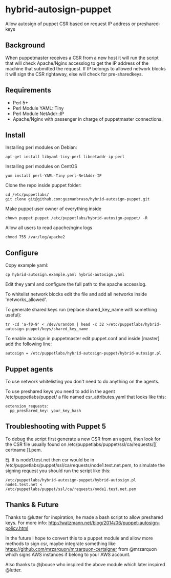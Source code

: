 hybrid-autosign-puppet
======================

Allow autosign of puppet CSR based on request IP address or preshared-keys


Background 
----------

When puppetmaster receives a CSR from a new host it will run the script that will check Apache/Nginx accesslog to get the IP address of the machine that submitted the request.
If IP belongs to allowed network blocks it will sign the CSR rightaway, else will check for pre-sharedkeys.


Requirements
------------

- Perl 5+
- Perl Module YAML::Tiny
- Perl Module NetAddr::IP
- Apache/Nginx with passenger in charge of puppetmaster connections.


Install
-------

Installing perl modules on Debian:
```
apt-get install libyaml-tiny-perl libnetaddr-ip-perl
```

Installing perl modules on CentOS
```
yum install perl-YAML-Tiny perl-NetAddr-IP
```

Clone the repo inside puppet folder:
```
cd /etc/puppetlabs/
git clone git@github.com:guzmanbraso/hybrid-autosign-puppet.git
```

Make puppet user owner of everything inside
```
chown puppet.puppet /etc/puppetlabs/hybrid-autosign-puppet/ -R
```

Allow all users to read apache/nginx logs
```
chmod 755 /var/log/apache2
```

Configure
-----------------------

Copy example yaml:
```
cp hybrid-autosign.example.yaml hybrid-autosign.yaml
```

Edit they yaml and configure the full path to the apache accesslog.

To whitelist network blocks edit the file and add all networks inside 'networks_allowed'.

To generate shared keys run (replace shared_key_name with something useful):
```
tr -cd 'a-f0-9' < /dev/urandom | head -c 32 >/etc/puppetlabs/hybrid-autosign-puppet/keys/shared_key_name
```

To enable autosign in puppetmaster edit puppet.conf and inside [master] add the following line:
```
autosign = /etc/puppetlabs/hybrid-autosign-puppet/hybrid-autosign.pl
```

Puppet agents
-------------

To use network whitelisting you don't need to do anything on the agents.
   
To use preshared keys you need to add in the agent /etc/puppetlabs/puppet/ a file named csr_attributes.yaml that looks like this:
```
extension_requests:
  pp_preshared_key: your_key_hash
```

Troubleshooting with Puppet 5
-----------------------------

To debug the script first generate a new CSR from an agent, then look for the CSR file usually found on 
/etc/puppetlabs/puppet/ssl/ca/requests/[[ certname ]].pem.

Ej. If is node1.test.net then csr would be in /etc/puppetlabs/puppet/ssl/ca/requests/node1.test.net.pem, to simulate the signing request you should run the script like this:
```
/etc/puppetlabs/hybrid-autosign-puppet/hybrid-autosign.pl node1.test.net < /etc/puppetlabs/puppet/ssl/ca/requests/node1.test.net.pem
```


Thanks & Future
----------------

Thanks to @lutter for inspiration, he made a bash script to allow preshared keys. For more info:
http://watzmann.net/blog/2014/06/puppet-autosign-policy.html

In the future I hope to convert this to a puppet module and allow more methods to sign csr, maybe integrate
something like https://github.com/mrzarquon/mrzarquon-certsigner from @mrzarquon which signs AWS instances
if belong to your AWS account. 

Also thanks to @jbouse who inspired the above module which later inspired @lutter.




